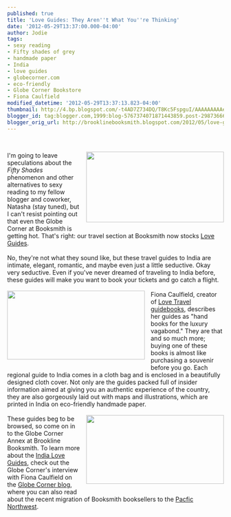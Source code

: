 ```yaml
---
published: true
title: 'Love Guides: They Aren''t What You''re Thinking'
date: '2012-05-29T13:37:00.000-04:00'
author: Jodie
tags:
- sexy reading
- Fifty shades of grey
- handmade paper
- India
- love guides
- globecorner.com
- eco-friendly
- Globe Corner Bookstore
- Fiona Caulfield
modified_datetime: '2012-05-29T13:37:13.823-04:00'
thumbnail: http://4.bp.blogspot.com/-t4AD7Z734DQ/T8Kc5FspguI/AAAAAAAAAeA/N-S-UKAhAfg/s72-c/AllBooks.jpg
blogger_id: tag:blogger.com,1999:blog-5767374071871443859.post-2987366602719969342
blogger_orig_url: http://brooklinebooksmith.blogspot.com/2012/05/love-guides-they-arent-what-youre.html
---
```


<br /><div><a href="http://4.bp.blogspot.com/-t4AD7Z734DQ/T8Kc5FspguI/AAAAAAAAAeA/N-S-UKAhAfg/s1600/AllBooks.jpg" imageanchor="1" style="clear: right; cssfloat: right; float: right; margin-bottom: 1em; margin-left: 1em;"><img border="0" height="164" qba="true" src="http://4.bp.blogspot.com/-t4AD7Z734DQ/T8Kc5FspguI/AAAAAAAAAeA/N-S-UKAhAfg/s320/AllBooks.jpg" width="320" /></a>I'm going to leave speculations about the <em>Fifty Shades</em> phenomenon and other alternatives to sexy reading to my fellow blogger and coworker, Natasha (stay tuned),&nbsp;but I&nbsp;can't resist pointing&nbsp;out that even the&nbsp;Globe Corner&nbsp;at Booksmith is getting hot. That's right: our travel section at Booksmith now stocks <a href="http://www.globecorner.com/s/214.html">Love Guides</a>.</div><div><br /></div><div>No, they're not what they sound like, but these travel guides to India&nbsp;are intimate, elegant, romantic,&nbsp;and maybe even just a little seductive. Okay very seductive. Even if you've never dreamed of traveling to India before, these guides&nbsp;will make you want to book your tickets and go catch a flight.</div><div><br /></div><div><a href="http://3.bp.blogspot.com/-rASrLxe92Bs/T8Kc1lWHiLI/AAAAAAAAAdw/KlU_nz9Cf40/s1600/Bengaluru_map_illo.jpg" imageanchor="1" style="clear: left; cssfloat: left; float: left; margin-bottom: 1em; margin-right: 1em;"><img border="0" height="160" qba="true" src="http://3.bp.blogspot.com/-rASrLxe92Bs/T8Kc1lWHiLI/AAAAAAAAAdw/KlU_nz9Cf40/s320/Bengaluru_map_illo.jpg" width="320" /></a></div><div>Fiona Caulfield, creator of <a href="http://www.globecorner.com/s/214.html">Love Travel guidebooks</a>,&nbsp;describes her guides as "hand books for the luxury vagabond." They are that and so much more; buying one of these books is almost like purchasing a souvenir before you go. Each regional guide to India comes in a cloth bag and is enclosed in a beautifully designed cloth cover. Not only are the guides packed full of insider information aimed at giving you an authentic experience of the country, they are also gorgeously laid out with maps and illustrations, which are printed in India on eco-friendly handmade paper.</div><div><br /></div><div><a href="http://2.bp.blogspot.com/-YXRuK59e5oY/T8Kc3o36aLI/AAAAAAAAAd4/F_amBbHosFA/s1600/Delhi_map_illo.jpg" imageanchor="1" style="clear: right; cssfloat: right; float: right; margin-bottom: 1em; margin-left: 1em;"><img border="0" height="160" qba="true" src="http://2.bp.blogspot.com/-YXRuK59e5oY/T8Kc3o36aLI/AAAAAAAAAd4/F_amBbHosFA/s320/Delhi_map_illo.jpg" width="320" /></a>These guides beg to be browsed, so come on in to the Globe Corner Annex at Brookline Booksmith. To learn more about the <a href="http://www.globecorner.com/s/214.html">India Love Guides</a>, check out the Globe Corner's interview with Fiona Caulfield on the <a href="http://globecornerbookstore.com/blogs/topics/book-reviews/">Globe Corner blog</a>, where you can also read about the recent migration of Booksmith booksellers to the <a href="http://globecornerbookstore.com/blogs/">Pacfic Northwest</a>.</div><div><br /></div><div><br /></div><div><br /></div>